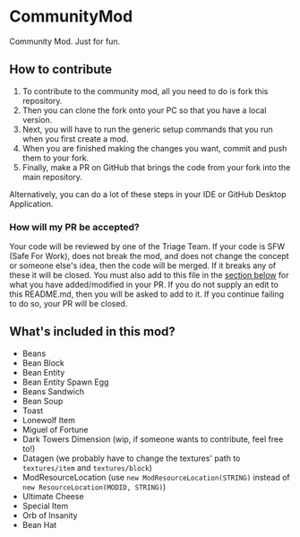# CommunityMod
Community Mod. Just for fun.

## How to contribute
1. To contribute to the community mod, all you need to do is fork this repository. 
2. Then you can clone the fork onto your PC so that you have a local version. 
3. Next, you will have to run the generic setup commands that you run when you first create a mod. 
4. When you are finished making the changes you want, commit and push them to your fork. 
5. Finally, make a PR on GitHub that brings the code from your fork into the main repository.

Alternatively, you can do a lot of these steps in your IDE or GitHub Desktop Application.

### How will my PR be accepted?
Your code will be reviewed by one of the Triage Team. If your code is SFW (Safe For Work), does not break the mod, and
does not change the concept or someone else's idea, then the code will be merged. If it breaks any of these it will be
closed. You must also add to this file in the [section below](#whats-included-in-this-mod) for what you have added/modified in your PR. If you do not
supply an edit to this README.md, then you will be asked to add to it. If you continue failing to do so, your PR will be
closed.

## What's included in this mod?
- Beans
- Bean Block
- Bean Entity
- Bean Entity Spawn Egg
- Beans Sandwich
- Bean Soup
- Toast
- Lonewolf Item
- Miguel of Fortune
- Dark Towers Dimension (wip, if someone wants to contribute, feel free to!)
- Datagen (we probably have to change the textures' path to `textures/item` and `textures/block`)
- ModResourceLocation (use `new ModResourceLocation(STRING)` instead of `new ResourceLocation(MODID, STRING)`)
- Ultimate Cheese
- Special Item
- Orb of Insanity
- Bean Hat
